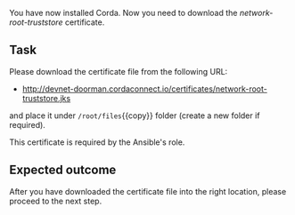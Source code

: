 You have now installed Corda. Now you need to download the _network-root-truststore_ certificate.

## Task

Please download the certificate file from the following URL:

- <http://devnet-doorman.cordaconnect.io/certificates/network-root-truststore.jks>

and place it under `/root/files`{{copy}} folder (create a new folder if required).

This certificate is required by the Ansible's role.

## Expected outcome

After you have downloaded the certificate file into the right location, please proceed to the next step.
